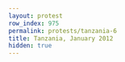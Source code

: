 ```yaml
---
layout: protest
row_index: 975
permalink: protests/tanzania-6
title: Tanzania, January 2012
hidden: true
---
```


